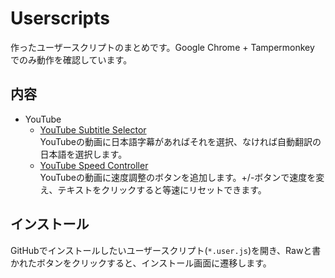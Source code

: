 # Userscripts

作ったユーザースクリプトのまとめです。Google Chrome + Tampermonkey でのみ動作を確認しています。

## 内容

- YouTube
  - [YouTube Subtitle Selector](https://github.com/yurkth/userscripts/blob/master/youtube/subtitle.user.js)  
    YouTubeの動画に日本語字幕があればそれを選択、なければ自動翻訳の日本語を選択します。
  - [YouTube Speed Controller](https://github.com/yurkth/userscripts/blob/master/youtube/speed.user.js)  
    YouTubeの動画に速度調整のボタンを追加します。+/-ボタンで速度を変え、テキストをクリックすると等速にリセットできます。

## インストール

GitHubでインストールしたいユーザースクリプト(`*.user.js`)を開き、Rawと書かれたボタンをクリックすると、インストール画面に遷移します。
